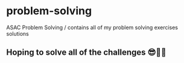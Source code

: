 # problem-solving

ASAC Problem Solving / contains all of my problem solving exercises solutions

## Hoping to solve all of the challenges 😎🙏🤏
